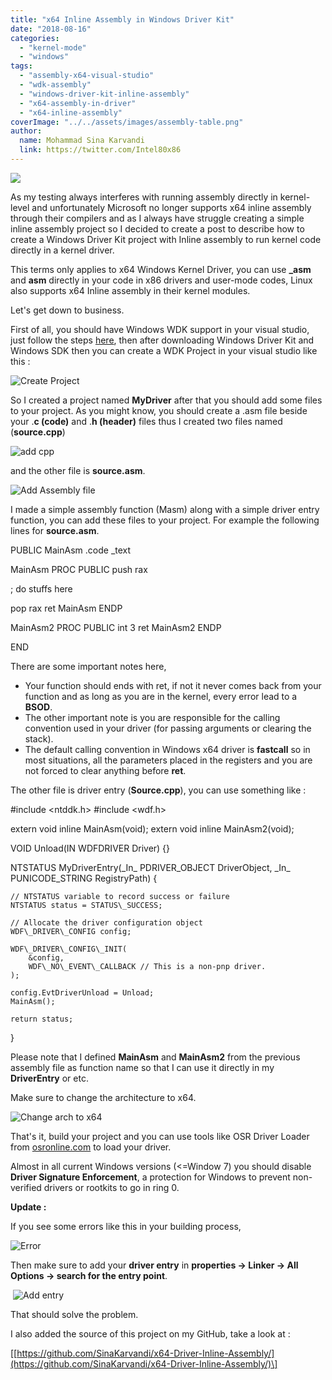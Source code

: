 ```yaml
---
title: "x64 Inline Assembly in Windows Driver Kit"
date: "2018-08-16"
categories: 
  - "kernel-mode"
  - "windows"
tags: 
  - "assembly-x64-visual-studio"
  - "wdk-assembly"
  - "windows-driver-kit-inline-assembly"
  - "x64-assembly-in-driver"
  - "x64-inline-assembly"
coverImage: "../../assets/images/assembly-table.png"
author:
  name: Mohammad Sina Karvandi
  link: https://twitter.com/Intel80x86
---
```


![](../../assets/images/assembly-table.png)

As my testing always interferes with running assembly directly in kernel-level and unfortunately Microsoft no longer supports x64 inline assembly through their compilers and as I always have struggle creating a simple inline assembly project so I decided to create a post to describe how to create a Windows Driver Kit project with Inline assembly to run kernel code directly in a kernel driver.

This terms only applies to x64 Windows Kernel Driver, you can use **\_asm** and **asm** directly in your code in x86 drivers and user-mode codes, Linux also supports x64 Inline assembly in their kernel modules.

Let's get down to business.

First of all, you should have Windows WDK support in your visual studio, just follow the steps [here](https://docs.microsoft.com/en-us/windows-hardware/drivers/download-the-wdk), then after downloading Windows Driver Kit and Windows SDK then you can create a WDK Project in your visual studio like this :

![Create Project](../../assets/images/create-kmdf-project.png)

So I created a project named **MyDriver** after that you should add some files to your project. As you might know, you should create a .asm file beside your .**c (code)** and .**h (header)** files thus I created two files named (**source.cpp**)

![add cpp](../../assets/images/add-cpp-file-to-driver.png)

and the other file is **source.asm**.

![Add Assembly file](../../assets/images/add-asm-file.png)

I made a simple assembly function (Masm) along with a simple driver entry function, you can add these files to your project. For example the following lines for **source.asm**.

PUBLIC MainAsm
.code \_text

MainAsm PROC PUBLIC
push rax

; do stuffs here

pop rax
ret
MainAsm ENDP

                 
MainAsm2 PROC PUBLIC
int 3
ret
MainAsm2 ENDP 

END                                                                                                                                                                                                                      

There are some important notes here, 

- Your function should ends with ret, if not it never comes back from your function and as long as you are in the kernel, every error lead to a **BSOD**.
- The other important note is you are responsible for the calling convention used in your driver (for passing arguments or clearing the stack).
- The default calling convention in Windows x64 driver is **fastcall** so in most situations, all the parameters placed in the registers and you are not forced to clear anything before **ret**.

The other file is driver entry (**Source.cpp**), you can use something like :

#include <ntddk.h>
#include <wdf.h>

extern void inline MainAsm(void);
extern void inline MainAsm2(void);

VOID Unload(IN WDFDRIVER Driver)
{}

NTSTATUS MyDriverEntry(\_In\_ PDRIVER\_OBJECT     DriverObject,
	\_In\_ PUNICODE\_STRING    RegistryPath)
{

	// NTSTATUS variable to record success or failure
	NTSTATUS status = STATUS\_SUCCESS;

	// Allocate the driver configuration object
	WDF\_DRIVER\_CONFIG config;

	WDF\_DRIVER\_CONFIG\_INIT(
		&config,
		WDF\_NO\_EVENT\_CALLBACK // This is a non-pnp driver.
	);

	config.EvtDriverUnload = Unload;
	MainAsm();

	return status;
}

Please note that I defined **MainAsm** and **MainAsm2** from the previous assembly file as function name so that I can use it directly in my **DriverEntry** or etc.

Make sure to change the architecture to x64.

![Change arch to x64](../../assets/images/change-to-x64.png)

That's it, build your project and you can use tools like OSR Driver Loader from [osronline.com](http://www.osronline.com/) to load your driver.

Almost in all current Windows versions (<=Window 7) you should disable **Driver Signature Enforcement**, a protection for Windows to prevent non-verified drivers or rootkits to go in ring 0.

**Update :**

If you see some errors like this in your building process,

![Error](../../assets/images/WDK-asm-file-error.png)

Then make sure to add your **driver entry** in **properties -> Linker -> All Options -> search for the entry point**.

 ![Add entry](../../assets/images/WDK-change-driver-entry.png)

That should solve the problem.

I also added the source of this project on my GitHub, take a look at :

\[[https://github.com/SinaKarvandi/x64-Driver-Inline-Assembly/](https://github.com/SinaKarvandi/x64-Driver-Inline-Assembly/)\]
